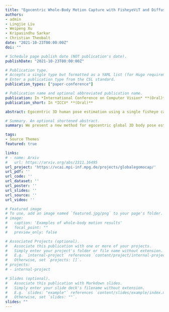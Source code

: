 ```yaml
---
title: "Egocentric Whole-Body Motion Capture with FisheyeViT and Diffusion-Based Motion Refinement"
authors:
- admin
- Lingjie Liu
- Weipeng Xu
- Kripasindhu Sarkar
- Christian Theobalt
date: "2021-10-23T00:00:00Z"
doi: ""

# Schedule page publish date (NOT publication's date).
publishDate: "2021-10-23T00:00:00Z"

# Publication type.
# Accepts a single type but formatted as a YAML list (for Hugo requirements).
# Enter a publication type from the CSL standard.
publication_types: ["paper-conference"]

# Publication name and optional abbreviated publication name.
publication: In *International Conference on Computer Vision* **(Oral)**
publication_short: In *ICCV* **(Oral)**

abstract: Egocentric 3D human pose estimation using a single fisheye camera has become popular recently as it allows capturing a wide range of daily activities in unconstrained environments, which is difficult for traditional outside-in motion capture with external cameras. However, existing methods have several limitations. A prominent problem is that the estimated poses lie in the local coordinate system of the fisheye camera, rather than in the world coordinate system, which is restrictive for many applications. Furthermore, these methods suffer from limited accuracy and temporal instability due to ambiguities caused by the monocular setup and the severe occlusion in a strongly distorted egocentric perspective. To tackle these limitations, we present a new method for egocentric global 3D body pose estimation using a single head-mounted fisheye camera. To achieve accurate and temporally stable global poses, a spatio-temporal optimization is performed over a sequence of frames by minimizing heatmap reprojection errors and enforcing local and global body motion priors learned from a mocap dataset. Experimental results show that our approach outperforms state-of-the-art methods both quantitatively and qualitatively.

# Summary. An optional shortened abstract.
summary: We present a new method for egocentric global 3D body pose estimation using a single head-mounted fisheye camera.

tags:
- Source Themes
featured: true

links:
# - name: Arxiv
#   url: https://arxiv.org/abs/2311.16495
url_project: 'https://vcai.mpi-inf.mpg.de/projects/globalegomocap/'
url_pdf: ''
url_code: ''
url_dataset: ''
url_poster: ''
url_slides: ''
url_source: ''
url_video: ''

# Featured image
# To use, add an image named `featured.jpg/png` to your page's folder. 
# image:
#   caption: 'Examples of whole-body motion results'
#   focal_point: ""
#   preview_only: false

# Associated Projects (optional).
#   Associate this publication with one or more of your projects.
#   Simply enter your project's folder or file name without extension.
#   E.g. `internal-project` references `content/project/internal-project/index.md`.
#   Otherwise, set `projects: []`.
# projects:
# - internal-project

# Slides (optional).
#   Associate this publication with Markdown slides.
#   Simply enter your slide deck's filename without extension.
#   E.g. `slides: "example"` references `content/slides/example/index.md`.
#   Otherwise, set `slides: ""`.
slides: ""
---
```


<!-- {{% callout note %}}
Create your slides in Markdown - click the *Slides* button to check out the example.
{{% /callout %}}

Add the publication's **full text** or **supplementary notes** here. You can use rich formatting such as including [code, math, and images](https://docs.hugoblox.com/content/writing-markdown-latex/). -->
